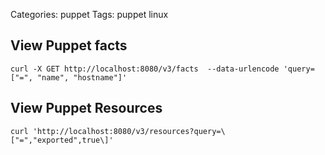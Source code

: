 Categories: puppet
Tags: puppet
      linux


## View Puppet facts

    curl -X GET http://localhost:8080/v3/facts  --data-urlencode 'query=["=", "name", "hostname"]'

## View Puppet Resources

    curl 'http://localhost:8080/v3/resources?query=\["=","exported",true\]' 
